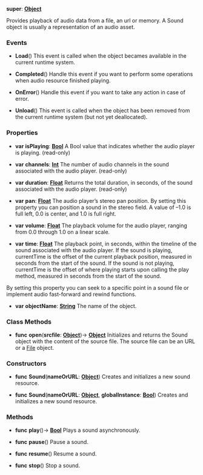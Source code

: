 **super**: **[Object](../gravity/object.md)**

Provides playback of audio data from a file, an url or memory. A Sound object is usually a representation of an audio asset.

### Events

* **Load**()
This event is called when the object becames available in the current runtime system.

* **Completed**()
Handle this event if you want to perform some operations when audio resource finished playing.

* **OnError**()
Handle this event if you want to take any action in case of error.

* **Unload**()
This event is called when the object has been removed from the current runtime system (but not yet deallocated).



### Properties

* **var** **isPlaying**: **[Bool](../gravity/bool.md)**
A Bool value that indicates whether the audio player is playing. \(read-only\)

* **var** **channels**: **[Int](../gravity/int.md)**
The number of audio channels in the sound associated with the audio player. \(read-only\)

* **var** **duration**: **[Float](../gravity/float.md)**
Returns the total duration, in seconds, of the sound associated with the audio player. \(read-only\)

* **var** **pan**: **[Float](../gravity/float.md)**
The audio player’s stereo pan position. By setting this property you can position a sound in the stereo field. A value of –1.0 is full left, 0.0 is center, and 1.0 is full right.

* **var** **volume**: **[Float](../gravity/float.md)**
The playback volume for the audio player, ranging from 0.0 through 1.0 on a linear scale.

* **var** **time**: **[Float](../gravity/float.md)**
The playback point, in seconds, within the timeline of the sound associated with the audio player. If the sound is playing, currentTime is the offset of the current playback position, measured in seconds from the start of the sound. If the sound is not playing, currentTime is the offset of where playing starts upon calling the play method, measured in seconds from the start of the sound.

By setting this property you can seek to a specific point in a sound file or implement audio fast-forward and rewind functions.

* **var** **objectName**: **[String](../gravity/string.md)**
The name of the object.



### Class Methods

* **func** **open**(**srcfile**: **[Object](../gravity/object.md)**)-> <strong>[Object](../gravity/object.md)</strong> 
Initializes and returns the Sound object with the content of the source file. The source file can be an URL or a <a href="File.html">File</a> object.



### Constructors

* **func** **Sound**(**nameOrURL**: **[Object](../gravity/object.md)**)
Creates and initializes a new sound resource.

* **func** **Sound**(**nameOrURL**: **[Object](../gravity/object.md)**, **globalInstance**: **[Bool](../gravity/bool.md)**)
Creates and initializes a new sound resource.



### Methods

* **func** **play**()-> <strong>[Bool](../gravity/bool.md)</strong> 
Plays a sound asynchronously.

* **func** **pause**()
Pause a sound.

* **func** **resume**()
Resume a sound.

* **func** **stop**()
Stop a sound.





